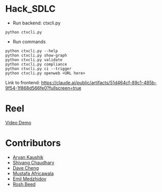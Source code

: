 # Hack_SDLC

- Run backend: ctxcli.py

```
python ctxcli.py
```

- Run commands

```
python ctxcli.py --help
python ctxcli.py show-graph
python ctxcli.py validate
python ctxcli.py compliance
python ctxcli.py ci --trigger
python ctxcli.py openweb <URL here>
```

Link to frontend: https://claude.ai/public/artifacts/51d464cf-89c1-485b-9f54-1f868d566fe0?fullscreen=true

# Reel
[Video Demo](https://youtu.be/FqETp15qe3M)

# Contributors
- [Aryan Kaushik](https://www.linkedin.com/in/aryankaushikdev/)
- [Shivang Chaudhary](https://www.linkedin.com/in/shivang-chaudhary-2235831b5)
- [Dave Cheng](https://www.linkedin.com/in/davecheng82/)
- [Mustafa Africawala](https://www.linkedin.com/in/mustafa-africawala/)
- [Emil Medzhidov](https://www.linkedin.com/in/emil-medzhidov-26a2a4236/)
- [Rosh Beed](https://www.linkedin.com/in/roshbeed/)

